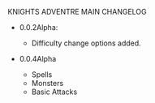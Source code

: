 KNIGHTS ADVENTRE MAIN CHANGELOG
- 0.0.2Alpha:
	+ Difficulty change options added.

- 0.0.4Alpha
	+ Spells
	+ Monsters
	+ Basic Attacks